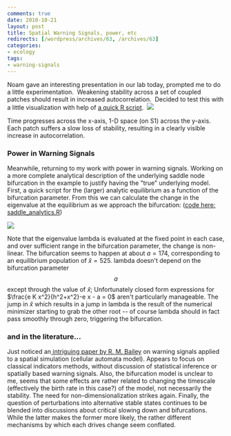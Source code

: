```yaml
---
comments: true
date: 2010-10-21 
layout: post
title: Spatial Warning Signals, power, etc
redirects: [/wordpress/archives/63, /archives/63]
categories:
- ecology
tags:
- warning-signals
---
```


Noam gave an interesting presentation in our lab today, prompted me to do a little experimentation.  Weakening stability across a set of coupled patches should result in increased autocorrelation.  Decided to test this with a little visualization with help of [a quick R script](http://github.com/cboettig/structured-populations/blob/6f2393b74b60ddc090c18c617a1134ee313cd667/demos/noam.R).  ![](http://farm2.static.flickr.com/1069/5101483914_5ee14d6b3e_b.jpg)

Time progresses across the x-axis, 1-D space (on S1) across the y-axis.  Each patch suffers a slow loss of stability, resulting in a clearly visible increase in autocorrelation.


### Power in Warning Signals


Meanwhile, returning to my work with power in warning signals.  Working on a more complete analytical description of the underlying saddle node bifurcation in the example to justify having the "true" underlying model.  First, a quick script for the (larger) analytic equilibrium as a function of the bifurcation parameter.  From this we can calculate the change in the eigenvalue at the equilibrium as we approach the bifurcation: ([code here: saddle_analytics.R](http://github.com/cboettig/structured-populations/blob/e1f910f752f8edcdb0220703b972a107e169fb87/demos/saddle_analytics.R))

![]( http://farm5.staticflickr.com/4089/5101650050_2cc9530a89_o.png )


Note that the eigenvalue lambda is evaluated at the fixed point in each
case, and over sufficient range in the bifurcation parameter, the change
is non-linear.  The bifurcation seems to happen at about $a=174$,
corresponding to an equilibrium population of  $\hat x = 525$.  lambda
doesn't depend on the bifurcation parameter $$a$$ except through the
value of $\hat x$;  Unfortunately closed form expressions for $\frac{e
K x^2}{h^2+x^2}-e x - a = 0$ aren't particularly manageable.  The jump in
$\hat x$ which results in a jump in lambda is the result of the numerical
minimizer starting to grab the other root -- of course lambda should in
fact pass smoothly through zero, triggering the bifurcation.


### and in the literature...


Just noticed an[ intriguing paper by R. M. Bailey](http://ff.im/-soIrK) on warning signals applied to a spatial simulation (cellular automata model).  Appears to focus on classical indicators methods, without discussion of statistical inference or spatially based warning signals.  Also, the bifurcation model is unclear to me, seems that some effects are rather related to changing the timescale (effectively the birth rate in this case?) of the model, not necessarily the stability.  The need for non-dimensionalization strikes again.  Finally, the question of perturbations into alternative stable states continues to be blended into discussions about critical slowing down and bifurcations.  While the latter makes the former more likely, the rather different mechanisms by which each drives change seem conflated.
